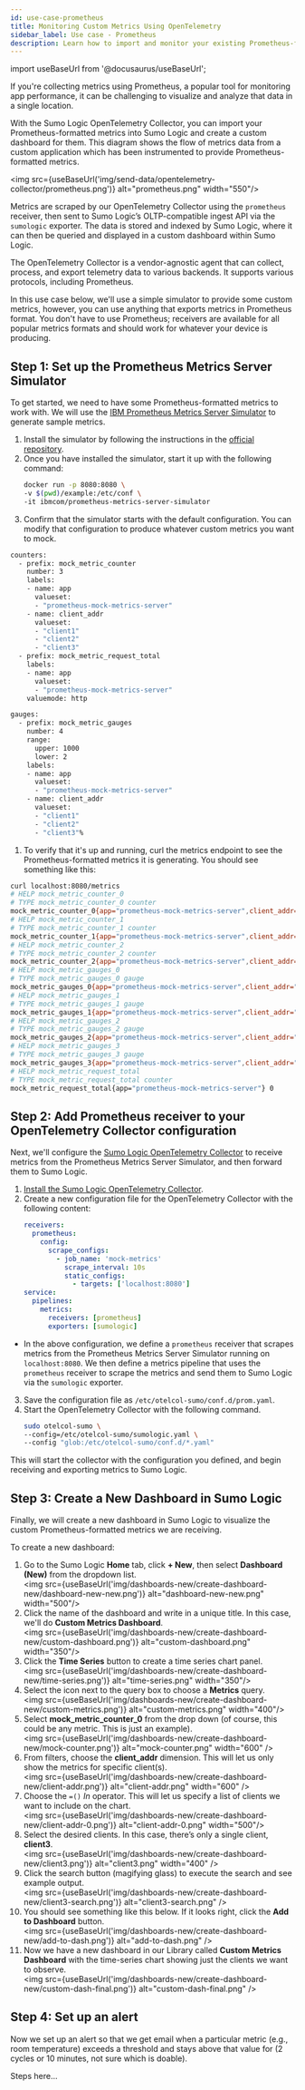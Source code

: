 ```yaml
---
id: use-case-prometheus
title: Monitoring Custom Metrics Using OpenTelemetry
sidebar_label: Use case - Prometheus
description: Learn how to import and monitor your existing Prometheus-formatted metrics into Sumo Logic.
---
```


import useBaseUrl from '@docusaurus/useBaseUrl';

If you're collecting metrics using Prometheus, a popular tool for monitoring app performance, it can be challenging to visualize and analyze that data in a single location.

With the Sumo Logic OpenTelemetry Collector, you can import your Prometheus-formatted metrics into Sumo Logic and create a custom dashboard for them. This diagram shows the flow of metrics data from a custom application which has been instrumented to provide Prometheus-formatted metrics.

<img src={useBaseUrl('img/send-data/opentelemetry-collector/prometheus.png')} alt="prometheus.png" width="550"/>

Metrics are scraped by our OpenTelemetry Collector using the `prometheus` receiver, then sent to Sumo Logic’s OLTP-compatible ingest API via the `sumologic` exporter. The data is stored and indexed by Sumo Logic, where it can then be queried and displayed in a custom dashboard within Sumo Logic.

The OpenTelemetry Collector is a vendor-agnostic agent that can collect, process, and export telemetry data to various backends. It supports various protocols, including Prometheus.

In this use case below, we'll use a simple simulator to provide some custom metrics, however, you can use anything that exports metrics in Prometheus format. You don't have to use Prometheus; receivers are available for all popular metrics formats and should work for whatever your device is producing.


## Step 1: Set up the Prometheus Metrics Server Simulator

To get started, we need to have some Prometheus-formatted metrics to work with. We will use the [IBM Prometheus Metrics Server Simulator](https://github.com/IBM/prometheus-metrics-server-simulator) to generate sample metrics.

1. Install the simulator by following the instructions in the [official repository](https://github.com/IBM/prometheus-metrics-server-simulator).
1. Once you have installed the simulator, start it up with the following command:
   ```bash
   docker run -p 8080:8080 \
   -v $(pwd)/example:/etc/conf \
   -it ibmcom/prometheus-metrics-server-simulator
   ```
1. Confirm that the simulator starts with the default configuration. You can modify that configuration to produce whatever custom metrics you want to mock.
```bash title="cat examples/config.yaml"
counters:
  - prefix: mock_metric_counter
    number: 3
    labels:
    - name: app
      valueset:
      - "prometheus-mock-metrics-server"
    - name: client_addr
      valueset:
      - "client1"
      - "client2"
      - "client3"
  - prefix: mock_metric_request_total
    labels:
    - name: app
      valueset:
      - "prometheus-mock-metrics-server"
    valuemode: http

gauges:
  - prefix: mock_metric_gauges
    number: 4
    range:
      upper: 1000
      lower: 2
    labels:
    - name: app
      valueset:
      - "prometheus-mock-metrics-server"
    - name: client_addr
      valueset:
      - "client1"
      - "client2"
      - "client3"%
```
1. To verify that it's up and running, curl the metrics endpoint to see the Prometheus-formatted metrics it is generating. You should see something like this:
```bash
curl localhost:8080/metrics
# HELP mock_metric_counter_0
# TYPE mock_metric_counter_0 counter
mock_metric_counter_0{app="prometheus-mock-metrics-server",client_addr="client3"} 5448
# HELP mock_metric_counter_1
# TYPE mock_metric_counter_1 counter
mock_metric_counter_1{app="prometheus-mock-metrics-server",client_addr="client2"} 5424
# HELP mock_metric_counter_2
# TYPE mock_metric_counter_2 counter
mock_metric_counter_2{app="prometheus-mock-metrics-server",client_addr="client2"} 5362
# HELP mock_metric_gauges_0
# TYPE mock_metric_gauges_0 gauge
mock_metric_gauges_0{app="prometheus-mock-metrics-server",client_addr="client1"} 71
# HELP mock_metric_gauges_1
# TYPE mock_metric_gauges_1 gauge
mock_metric_gauges_1{app="prometheus-mock-metrics-server",client_addr="client2"} 44
# HELP mock_metric_gauges_2
# TYPE mock_metric_gauges_2 gauge
mock_metric_gauges_2{app="prometheus-mock-metrics-server",client_addr="client3"} 4
# HELP mock_metric_gauges_3
# TYPE mock_metric_gauges_3 gauge
mock_metric_gauges_3{app="prometheus-mock-metrics-server",client_addr="client3"} 41
# HELP mock_metric_request_total
# TYPE mock_metric_request_total counter
mock_metric_request_total{app="prometheus-mock-metrics-server"} 0
```

## Step 2: Add Prometheus receiver to your OpenTelemetry Collector configuration

Next, we'll configure the [Sumo Logic OpenTelemetry Collector](https://github.com/SumoLogic/sumologic-otel-collector) to receive metrics from the Prometheus Metrics Server Simulator, and then forward them to Sumo Logic.

1. [Install the Sumo Logic OpenTelemetry Collector](/docs/send-data/opentelemetry-collector/).
2. Create a new configuration file for the OpenTelemetry Collector with the following content:
   ```yml title="/etc/otelcol-sumo/conf.d/prom.yaml"
   receivers:
     prometheus:
       config:
         scrape_configs:
           - job_name: 'mock-metrics'
             scrape_interval: 10s
             static_configs:
               - targets: ['localhost:8080']
   service:
     pipelines:
       metrics:
         receivers: [prometheus]
         exporters: [sumologic]
   ```
  * In the above configuration, we define a `prometheus` receiver that scrapes metrics from the Prometheus Metrics Server Simulator running on `localhost:8080`. We then define a metrics pipeline that uses the `prometheus` receiver to scrape the metrics and send them to Sumo Logic via the `sumologic` exporter.
3. Save the configuration file as `/etc/otelcol-sumo/conf.d/prom.yaml`.
4. Start the OpenTelemetry Collector with the following command.
   ```bash
   sudo otelcol-sumo \
   --config=/etc/otelcol-sumo/sumologic.yaml \
   --config "glob:/etc/otelcol-sumo/conf.d/*.yaml"
   ```

This will start the collector with the configuration you defined, and begin receiving and exporting metrics to Sumo Logic.


## Step 3: Create a New Dashboard in Sumo Logic

Finally, we will create a new dashboard in Sumo Logic to visualize the custom Prometheus-formatted metrics we are receiving.

To create a new dashboard:

1. Go to the Sumo Logic **Home** tab, click **+ New**, then select **Dashboard (New)** from the dropdown list.<br/><img src={useBaseUrl('img/dashboards-new/create-dashboard-new/dashboard-new-new.png')} alt="dashboard-new-new.png" width="500"/>
1. Click the name of the dashboard and write in a unique title. In this case, we'll do **Custom Metrics Dashboard**.<br/><img src={useBaseUrl('img/dashboards-new/create-dashboard-new/custom-dashboard.png')} alt="custom-dashboard.png" width="350"/>
1. Click the **Time Series** button to create a time series chart panel.<br/><img src={useBaseUrl('img/dashboards-new/create-dashboard-new/time-series.png')} alt="time-series.png" width="350"/>
1. Select the icon next to the query box to choose a **Metrics** query.<br/><img src={useBaseUrl('img/dashboards-new/create-dashboard-new/custom-metrics.png')} alt="custom-metrics.png" width="400"/>
1. Select **mock_metric_counter_0** from the drop down (of course, this could be any metric. This is just an example).<br/><img src={useBaseUrl('img/dashboards-new/create-dashboard-new/mock-counter.png')} alt="mock-counter.png" width="600" />
1. From filters, choose the **client_addr** dimension. This will let us only show the metrics for specific client(s).<br/><img src={useBaseUrl('img/dashboards-new/create-dashboard-new/client-addr.png')} alt="client-addr.png" width="600" />
1. Choose the `=()` *In* operator. This will let us specify a list of clients we want to include on the chart.<br/><img src={useBaseUrl('img/dashboards-new/create-dashboard-new/client-addr-0.png')} alt="client-addr-0.png" width="500"/>
1. Select the desired clients. In this case, there’s only a single client, **client3**.<br/><img src={useBaseUrl('img/dashboards-new/create-dashboard-new/client3.png')} alt="client3.png" width="400" />
1. Click the search button (magifying glass) to execute the search and see example output.<br/><img src={useBaseUrl('img/dashboards-new/create-dashboard-new/client3-search.png')} alt="client3-search.png" />
1. You should see something like this below. If it looks right, click the **Add to Dashboard** button.<br/><img src={useBaseUrl('img/dashboards-new/create-dashboard-new/add-to-dash.png')} alt="add-to-dash.png" />
1. Now we have a new dashboard in our Library called **Custom Metrics Dashboard** with the time-series chart showing just the clients we want to observe.<br/><img src={useBaseUrl('img/dashboards-new/create-dashboard-new/custom-dash-final.png')} alt="custom-dash-final.png" />  


## Step 4: Set up an alert

Now we set up an alert so that we get email when a particular metric (e.g., room temperature) exceeds a threshold and stays above that value for (2 cycles or 10 minutes, not sure which is doable).

Steps here...
